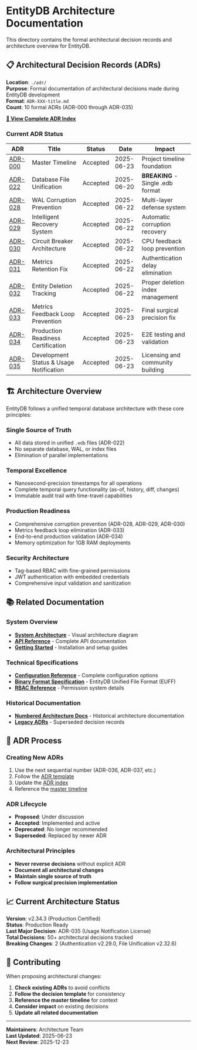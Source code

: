 # EntityDB Architecture Documentation

This directory contains the formal architectural decision records and architecture overview for EntityDB.

## 📋 **Architectural Decision Records (ADRs)**

**Location**: `./adr/`  
**Purpose**: Formal documentation of architectural decisions made during EntityDB development  
**Format**: `ADR-XXX-title.md`  
**Count**: 10 formal ADRs (ADR-000 through ADR-035)

**[🔗 View Complete ADR Index](./adr/README.md)**

### Current ADR Status

| ADR | Title | Status | Date | Impact |
|-----|-------|---------|------|--------|
| [ADR-000](./adr/ADR-000-MASTER-TIMELINE.md) | Master Timeline | Accepted | 2025-06-23 | Project timeline foundation |
| [ADR-022](./adr/ADR-022-database-file-unification.md) | Database File Unification | Accepted | 2025-06-20 | **BREAKING** - Single .edb format |
| [ADR-028](./adr/ADR-028-wal-corruption-prevention.md) | WAL Corruption Prevention | Accepted | 2025-06-22 | Multi-layer defense system |
| [ADR-029](./adr/ADR-029-intelligent-recovery-system.md) | Intelligent Recovery System | Accepted | 2025-06-22 | Automatic corruption recovery |
| [ADR-030](./adr/ADR-030-circuit-breaker-feedback-loop-prevention.md) | Circuit Breaker Architecture | Accepted | 2025-06-22 | CPU feedback loop prevention |
| [ADR-031](./adr/ADR-031-bar-raising-metrics-retention-contention-fix.md) | Metrics Retention Fix | Accepted | 2025-06-22 | Authentication delay elimination |
| [ADR-032](./adr/ADR-032-entity-deletion-index-tracking.md) | Entity Deletion Tracking | Accepted | 2025-06-22 | Proper deletion index management |
| [ADR-033](./adr/ADR-033-metrics-feedback-loop-prevention.md) | Metrics Feedback Loop Prevention | Accepted | 2025-06-23 | Final surgical precision fix |
| [ADR-034](./adr/ADR-034-production-readiness-certification.md) | Production Readiness Certification | Accepted | 2025-06-23 | E2E testing and validation |
| [ADR-035](./adr/ADR-035-development-status-usage-notification.md) | Development Status & Usage Notification | Accepted | 2025-06-23 | Licensing and community building |

## 🏗️ **Architecture Overview**

EntityDB follows a unified temporal database architecture with these core principles:

### **Single Source of Truth**
- All data stored in unified `.edb` files (ADR-022)
- No separate database, WAL, or index files
- Elimination of parallel implementations

### **Temporal Excellence**
- Nanosecond-precision timestamps for all operations
- Complete temporal query functionality (as-of, history, diff, changes)
- Immutable audit trail with time-travel capabilities

### **Production Readiness**
- Comprehensive corruption prevention (ADR-028, ADR-029, ADR-030)
- Metrics feedback loop elimination (ADR-033)
- End-to-end production validation (ADR-034)
- Memory optimization for 1GB RAM deployments

### **Security Architecture**
- Tag-based RBAC with fine-grained permissions
- JWT authentication with embedded credentials
- Comprehensive input validation and sanitization

## 📚 **Related Documentation**

### **System Overview**
- **[System Architecture](../assets/architecture.svg)** - Visual architecture diagram
- **[API Reference](../api-reference/README.md)** - Complete API documentation
- **[Getting Started](../getting-started/README.md)** - Installation and setup guides

### **Technical Specifications**
- **[Configuration Reference](../reference/01-configuration-reference.md)** - Complete configuration options
- **[Binary Format Specification](../reference/03-binary-format-spec.md)** - EntityDB Unified File Format (EUFF)
- **[RBAC Reference](../reference/04-rbac-reference.md)** - Permission system details

### **Historical Documentation**
- **[Numbered Architecture Docs](../archive/numbered-architecture/)** - Historical architecture documentation
- **[Legacy ADRs](../archive/legacy-adrs/)** - Superseded decision records

## 🔄 **ADR Process**

### **Creating New ADRs**
1. Use the next sequential number (ADR-036, ADR-037, etc.)
2. Follow the [ADR template](./template.md)
3. Update the [ADR index](./adr/README.md)
4. Reference the [master timeline](./adr/ADR-000-MASTER-TIMELINE.md)

### **ADR Lifecycle**
- **Proposed**: Under discussion
- **Accepted**: Implemented and active
- **Deprecated**: No longer recommended
- **Superseded**: Replaced by newer ADR

### **Architectural Principles**
- **Never reverse decisions** without explicit ADR
- **Document all architectural changes**
- **Maintain single source of truth**
- **Follow surgical precision implementation**

## 📈 **Current Architecture Status**

**Version**: v2.34.3 (Production Certified)  
**Status**: Production Ready  
**Last Major Decision**: ADR-035 (Usage Notification License)  
**Total Decisions**: 50+ architectural decisions tracked  
**Breaking Changes**: 2 (Authentication v2.29.0, File Unification v2.32.6)

## 🤝 **Contributing**

When proposing architectural changes:
1. **Check existing ADRs** to avoid conflicts
2. **Follow the decision template** for consistency
3. **Reference the master timeline** for context
4. **Consider impact** on existing decisions
5. **Update all related documentation**

---

**Maintainers**: Architecture Team  
**Last Updated**: 2025-06-23  
**Next Review**: 2025-12-23